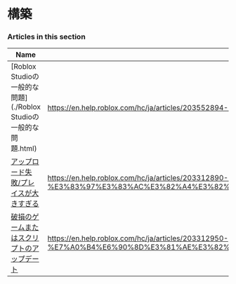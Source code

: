 # 構築  
### Articles in this section
Name|URL
-|-
[Roblox Studioの一般的な問題](./Roblox Studioの一般的な問題.html) |https://en.help.roblox.com/hc/ja/articles/203552894-Roblox-Studio%E3%81%AE%E4%B8%80%E8%88%AC%E7%9A%84%E3%81%AA%E5%95%8F%E9%A1%8C
[アップロード失敗/プレイスが大きすぎる](./アップロード失敗-プレイスが大きすぎる.html) |https://en.help.roblox.com/hc/ja/articles/203312890-%E3%82%A2%E3%83%83%E3%83%97%E3%83%AD%E3%83%BC%E3%83%89%E5%A4%B1%E6%95%97-%E3%83%97%E3%83%AC%E3%82%A4%E3%82%B9%E3%81%8C%E5%A4%A7%E3%81%8D%E3%81%99%E3%81%8E%E3%82%8B
[破損のゲームまたはスクリプトのアップデート](./破損のゲームまたはスクリプトのアップデート.html) |https://en.help.roblox.com/hc/ja/articles/203312950-%E7%A0%B4%E6%90%8D%E3%81%AE%E3%82%B2%E3%83%BC%E3%83%A0%E3%81%BE%E3%81%9F%E3%81%AF%E3%82%B9%E3%82%AF%E3%83%AA%E3%83%97%E3%83%88%E3%81%AE%E3%82%A2%E3%83%83%E3%83%97%E3%83%87%E3%83%BC%E3%83%88